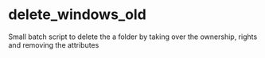 # delete_windows_old
Small batch script to delete the a folder by taking over the ownership, rights and removing the attributes
